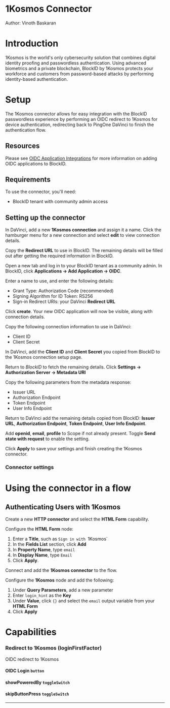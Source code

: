 # 1Kosmos Connector

Author: Vinoth Baskaran

# Introduction

1Kosmos is the world's only cybersecurity solution that combines digital identity proofing and passwordless authentication. Using advanced biometrics and a private blockchain, BlockID by 1Kosmos protects your workforce and customers from password-based attacks by performing identity-based authentication.

# Setup

The 1Kosmos connector allows for easy integration with the BlockID passwordless experience by performing an OIDC redirect to 1Kosmos for device authentication, redirecting back to PingOne DaVinci to finish the authentication flow.

## Resources

Please see [OIDC Application Integrations](https://docs.1kosmos.com/productdocs/docs/app-integrations/oidc-application/) for more information on adding OIDC applications to BlockID.

## Requirements

To use the connector, you'll need:

- BlockID tenant with community admin access

## Setting up the connector

In DaVinci, add a new **1Kosmos connection** and assign it a name.
Click the hamburger menu for a new connection and select **edit** to view connection details.

Copy the **Redirect URL** to use in BlockID. The remaining details will be filled out after getting the required information in BlockID.

Open a new tab and log in to your BlockID tenant as a community admin.
In BlockID, click **Applications -> Add Application -> OIDC**.

Enter a name to use, and enter the following details:

- Grant Type: Authorization Code (recommended)
- Signing Algorithm for ID Token: RS256
- Sign-in Redirect URIs: your DaVinci **Redirect URL**

Click **create**. Your new OIDC application will now be visible, along with connection details.

Copy the following connection information to use in DaVinci:

- Client ID
- Client Secret

In DaVinci, add the **Client ID** and **Client Secret** you copied from BlockID to the 1Kosmos connection setup page.

Return to _BlockID_ to fetch the remaining details.
Click **Settings -> Authorization Server -> Metadata URI**

Copy the following parameters from the metadata response:

- Issuer URL
- Authorization Endpoint
- Token Endpoint
- User Info Endpoint

Return to DaVinci add the remaining details copied from BlockID: **Issuer URL**, **Authorization Endpoint**, **Token Endpoint**, **User Info Endpoint**.

Add **openid**, **email**, **profile** to Scope if not already present.
Toggle **Send state with request** to enable the setting.

Click **Apply** to save your settings and finish creating the 1Kosmos connector.

### Connector settings

# Using the connector in a flow

## Authenticating Users with 1Kosmos

Create a new **HTTP connector** and select the **HTML Form** capability.

Configure the **HTML Form** node:

1. Enter a **Title**, such as `Sign in with `1Kosmos`
2. In the **Fields List** section, click **Add**
3. In **Property Name**, type `email`
4. In **Display Name**, type `Email`
5. Click **Apply**.

Connect and add the **1Kosmos connector** to the flow.

Configure the **1Kosmos** node and add the following:

1. Under **Query Parameters**, add a new parameter
2. Enter `login_hint` as the **Key**
3. Under **Value**, click `{}` and select the `email` output variable from your **HTML Form**
4. Click **Apply**

# Capabilities

### Redirect to 1Kosmos (loginFirstFactor)


OIDC redirect to 1Kosmos

#### OIDC Login `button`

#### showPoweredBy `toggleSwitch`

#### skipButtonPress `toggleSwitch`

---

